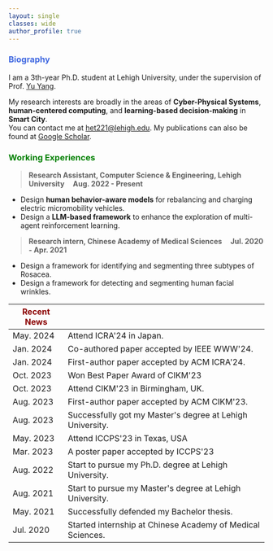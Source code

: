 ```yaml
---
layout: single
classes: wide
author_profile: true
---
```


[//]: # (<span lang="zh-cn">)

[//]: # (            <font size="5" face="Times New Roman"><b>Hua Yan </b>)

[//]: # (            </font><font size="4" face="华文行楷">画</font><b>)

[//]: # (<font size="4" face="Times New Roman">&nbsp;&nbsp;)

[//]: # (            </font><font size="4" face="Times New Roman">&nbsp;&nbsp;&nbsp;&nbsp;)

[//]: # (<br></font></b></span>)

[//]: # (**Biography**)
### <span style="color:royalBlue;font-weight:bold">Biography</span>

I am a 3th-year Ph.D. student at Lehigh University, under the supervision of Prof. [Yu Yang](https://scholar.google.com/citations?user=gfDfZqAAAAAJ&hl=zh-CN).

My research interests are broadly in the areas of **Cyber-Physical Systems**, **human-centered computing**, and **learning-based decision-making** in **Smart City**.<br>You can contact me at het221@lehigh.edu.
My publications can also be found at [Google Scholar](https://scholar.google.com/citations?user=gRaTY3UAAAAJ&hl=en&oi=ao). 

[//]: # (**Working Experiences** )
### <span style="color:green;font-weight:bold">Working Experiences</span>

> **Research Assistant, Computer Science & Engineering, Lehigh University    &nbsp;&nbsp;&nbsp;       Aug. 2022 - Present**
 * Design **human behavior-aware models** for rebalancing and charging electric micromobility vehicles.
 * Design a **LLM-based framework** to enhance the exploration of multi-agent reinforcement learning. 

> **Research intern, Chinese Academy of Medical Sciences    &nbsp;&nbsp;&nbsp;       Jul. 2020 - Apr. 2021**
  * Design a framework for identifying and segmenting three subtypes of Rosacea.
  * Design a framework for detecting and segmenting human facial wrinkles.



| <span style="color:DarkRed;font-weight:bold">Recent News</span> |                                                                                                                                            |
|-----------------------------------------------------------------|--------------------------------------------------------------------------------------------------------------------------------------------|
| May. 2024                                                       | Attend ICRA'24 in Japan. 
| Jan. 2024                                                       | Co-authored paper accepted by IEEE WWW'24.          
| Jan. 2024                                                       | First-author paper accepted by ACM ICRA'24.
| Oct. 2023                                                       | Won Best Paper Award of CIKM'23
| Oct. 2023                                                       | Attend CIKM'23 in Birmingham, UK.
| Aug. 2023                                                       | First-author paper accepted by ACM CIKM'23.
| Aug. 2023                                                       | Successfully got my Master's degree at Lehigh University.
| May. 2023                                                       | Attend ICCPS'23 in Texas, USA
| Mar. 2023                                                       | A poster paper accepted by ICCPS'23
| Aug. 2022                                                       | Start to pursue my Ph.D. degree at Lehigh University.
| Aug. 2021                                                       | Start to pursue my Master's degree at Lehigh University.
| May. 2021                                                       | Successfully defended my Bachelor thesis.
| Jul. 2020                                                       | Started internship at Chinese Academy of Medical Sciences.                                                                       |


 <script type="text/javascript" id="clustrmaps" src="//clustrmaps.com/map_v2.js?d=sSw9zlUEYrr2XxbD3AGqgojKXwSi652BIxlV_LIy17Q&cl=ffffff&w=a"></script>
